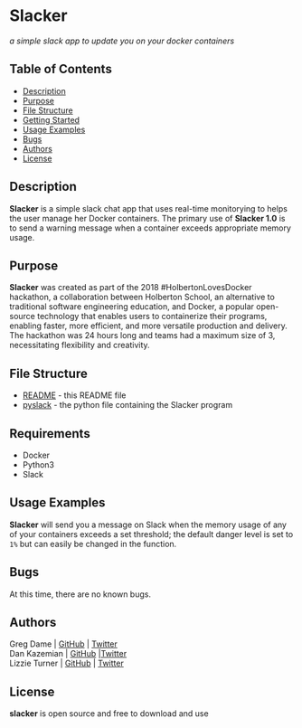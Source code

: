 # Slacker

*a simple slack app to update you on your docker containers*

## Table of Contents

* [Description](#description)
* [Purpose](#purpose)
* [File Structure](#file-structure)
* [Getting Started](#getting-started)
* [Usage Examples](#usage-examples)
* [Bugs](#bugs)
* [Authors](#authors)
* [License](#license)


## Description

**Slacker** is a simple slack chat app that uses real-time monitorying to helps the user manage her Docker containers. The primary use of **Slacker 1.0** is to send a warning message when a container exceeds appropriate memory usage.  

## Purpose

**Slacker** was created as part of the 2018 \#HolbertonLovesDocker hackathon, a collaboration between Holberton School, an alternative to traditional software engineering education, and Docker, a popular open-source technology that enables users to containerize their programs, enabling faster, more efficient, and more versatile production and delivery. The hackathon was 24 hours long and teams had a maximum size of 3, necessitating flexibility and creativity.   

## File Structure

* [README](README.md) - this README file
* [pyslack](pyslack.py) - the python file containing the Slacker program

## Requirements

* Docker
* Python3
* Slack

## Usage Examples

**Slacker** will send you a message on Slack when the memory usage of any of your containers exceeds a set threshold; the default danger level is set to `1%` but can easily be changed in the function. 

## Bugs

At this time, there are no known bugs.


## Authors

Greg Dame | [GitHub](https://github.com/gjdame) | [Twitter](https://twitter.com/gjdame)   
Dan Kazemian | [GitHub](https://github.com/dkazem91) |[Twitter](https://twitter.com/Dan_Kazam)   
Lizzie Turner | [GitHub](https://github.com/lizzieturner) | [Twitter](https://twitter.com/_lizzieturner_)


## License

**slacker** is open source and free to download and use